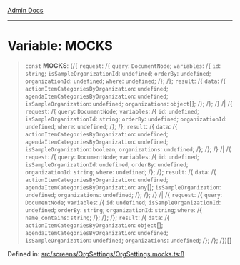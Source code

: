 [Admin Docs](/)

***

# Variable: MOCKS

> `const` **MOCKS**: (/{ `request`: /{ `query`: `DocumentNode`; `variables`: /{ `id`: `string`; `isSampleOrganizationId`: `undefined`; `orderBy`: `undefined`; `organizationId`: `undefined`; `where`: `undefined`; /}; /}; `result`: /{ `data`: /{ `actionItemCategoriesByOrganization`: `undefined`; `agendaItemCategoriesByOrganization`: `undefined`; `isSampleOrganization`: `undefined`; `organizations`: `object`[]; /}; /}; /} /| /{ `request`: /{ `query`: `DocumentNode`; `variables`: /{ `id`: `undefined`; `isSampleOrganizationId`: `string`; `orderBy`: `undefined`; `organizationId`: `undefined`; `where`: `undefined`; /}; /}; `result`: /{ `data`: /{ `actionItemCategoriesByOrganization`: `undefined`; `agendaItemCategoriesByOrganization`: `undefined`; `isSampleOrganization`: `boolean`; `organizations`: `undefined`; /}; /}; /} /| /{ `request`: /{ `query`: `DocumentNode`; `variables`: /{ `id`: `undefined`; `isSampleOrganizationId`: `undefined`; `orderBy`: `undefined`; `organizationId`: `string`; `where`: `undefined`; /}; /}; `result`: /{ `data`: /{ `actionItemCategoriesByOrganization`: `undefined`; `agendaItemCategoriesByOrganization`: `any`[]; `isSampleOrganization`: `undefined`; `organizations`: `undefined`; /}; /}; /} /| /{ `request`: /{ `query`: `DocumentNode`; `variables`: /{ `id`: `undefined`; `isSampleOrganizationId`: `undefined`; `orderBy`: `string`; `organizationId`: `string`; `where`: /{ `name_contains`: `string`; /}; /}; /}; `result`: /{ `data`: /{ `actionItemCategoriesByOrganization`: `object`[]; `agendaItemCategoriesByOrganization`: `undefined`; `isSampleOrganization`: `undefined`; `organizations`: `undefined`; /}; /}; /})[]

Defined in: [src/screens/OrgSettings/OrgSettings.mocks.ts:8](https://github.com/PalisadoesFoundation/talawa-admin/blob/main/src/screens/OrgSettings/OrgSettings.mocks.ts#L8)
